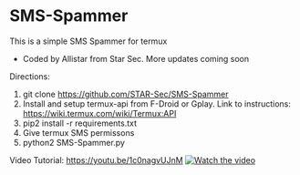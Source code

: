 # SMS-Spammer
This is a simple SMS Spammer for termux
- Coded by Allistar from Star Sec.
More updates coming soon

Directions: 
1. git clone https://github.com/STAR-Sec/SMS-Spammer
2. Install and setup termux-api from F-Droid or Gplay.
   Link to instructions: https://wiki.termux.com/wiki/Termux:API
3. pip2 install -r requirements.txt
4. Give termux SMS permissons
5. python2 SMS-Spammer.py


Video Tutorial:
https://youtu.be/1c0nagvUJnM
[![Watch the video](https://img.youtube.com/vi/1c0nagvUJnM/maxresdefault.jpg)](https://youtu.be/1c0nagvUJnM)
